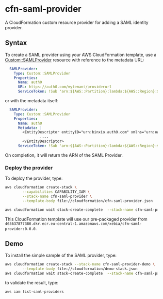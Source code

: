 # cfn-saml-provider
A CloudFormation custom resource provider for adding a SAML identity provider.  

## Syntax
To create a SAML provider using your AWS CloudFormation template, use a [Custom::SAMLProvider](docs/saml-provider.md) resource with reference
to the metadata URL:

```yaml
  SAMLProvider:
    Type: Custom::SAMLProvider
    Properties:
      Name: auth0
      URL: https://auth0.com/mytenant/providerurl
      ServiceToken: !Sub 'arn:${AWS::Partition}:lambda:${AWS::Region}:${AWS::AccountId}:function:cfn-saml-provider'
```
or with the metadata itself:

```yaml
  SAMLProvider:
    Type: Custom::SAMLProvider
    Properties:
      Name: auth0
      Metadata: |
        <EntityDescriptor entityID="urn:binxio.auth0.com" xmlns="urn:oasis:names:tc:SAML:2.0:metadata">
                ....
        </EntityDescriptor>
      ServiceToken: !Sub 'arn:${AWS::Partition}:lambda:${AWS::Region}:${AWS::AccountId}:function:cfn-saml-provider'
```

On completion, it will return the ARN of the SAML Provider.

### Deploy the provider
To deploy the provider, type:

```sh
aws cloudformation create-stack \
        --capabilities CAPABILITY_IAM \
        --stack-name cfn-saml-provider \
        --template-body file://cloudformation/cfn-saml-provider.json

aws cloudformation wait stack-create-complete  --stack-name cfn-saml-provider
```

This CloudFormation template will use our pre-packaged provider from `463637877380.dkr.ecr.eu-central-1.amazonaws.com/xebia/cfn-saml-provider:0.0.0`.

## Demo
To install the simple sample of the SAML provider, type:

```sh
aws cloudformation create-stack --stack-name cfn-saml-provider-demo \
        --template-body file://cloudformation/demo-stack.json
aws cloudformation wait stack-create-complete  --stack-name cfn-saml-provider-demo
```

to validate the result, type:

```sh
aws iam list-saml-providers
```

